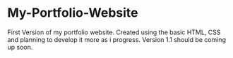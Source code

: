 # My-Portfolio-Website

First Version of my portfolio website. Created using the basic HTML, CSS and planning to develop it more as i progress. Version 1.1 should be coming up soon.
